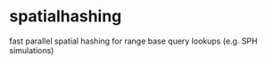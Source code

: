 spatialhashing
==============

fast parallel spatial hashing for range base query lookups (e.g. SPH simulations)